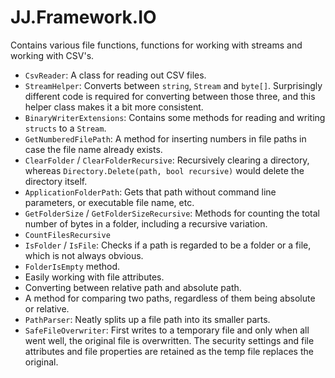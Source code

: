 ﻿# JJ.Framework.IO

Contains various file functions, functions for working with streams and working with CSV's.

* `CsvReader`: A class for reading out CSV files.
* `StreamHelper`: Converts between `string`, `Stream` and `byte[]`. Surprisingly different code is required for converting between those three, and this helper class makes it a bit more consistent.
* `BinaryWriterExtensions`: Contains some methods for reading and writing `structs` to a `Stream`.
* `GetNumberedFilePath`: A method for inserting numbers in file paths in case the file name already exists.
* `ClearFolder` / `ClearFolderRecursive`: Recursively clearing a directory, whereas `Directory.Delete(path, bool recursive)` would delete the directory itself.
* `ApplicationFolderPath`: Gets that path without command line parameters, or executable file name, etc.
* `GetFolderSize` / `GetFolderSizeRecursive`: Methods for counting the total number of bytes in a folder, including a recursive variation.
* `CountFilesRecursive`
* `IsFolder` / `IsFile`: Checks if a path is regarded to be a folder or a file, which is not always obvious.
* `FolderIsEmpty` method.
* Easily working with file attributes.
* Converting between relative path and absolute path.
* A method for comparing two paths, regardless of them being absolute or relative.
* `PathParser`: Neatly splits up a file path into its smaller parts.
* `SafeFileOverwriter`: First writes to a temporary file and only when all went well, the original file is overwritten. The security settings and file attributes and file properties are retained as the temp file replaces the original.